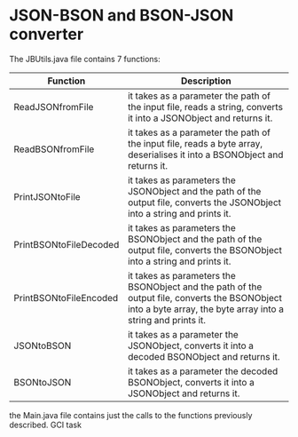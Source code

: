 JSON-BSON and BSON-JSON converter
=======================
The JBUtils.java file contains 7 functions: 

Function               | Description
-----------------------|-------------
ReadJSONfromFile       |it takes as a parameter the path of the input file, reads a string, converts it into a JSONObject and returns it.
ReadBSONfromFile       |  it takes as a parameter the path of the input file, reads a byte array, deserialises it into a BSONObject and returns it.
PrintJSONtoFile        | it takes as parameters the JSONObject and the path of the output file, converts the JSONObject into a string and prints it.
PrintBSONtoFileDecoded | it takes as parameters the BSONObject and the path of the output file, converts the BSONObject into a string and prints it.
PrintBSONtoFileEncoded | it takes as parameters the BSONObject and the path of the output file, converts the BSONObject into a byte array, the byte array into a string and prints it.
JSONtoBSON             | it takes as a parameter the JSONObject, converts it into a decoded BSONObject and returns it.
BSONtoJSON             | it takes as a parameter the decoded BSONObject, converts it into a JSONObject and returns it.

the Main.java file contains just the calls to the functions previously described.
GCI task
